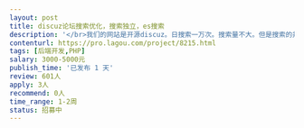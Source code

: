 ```yaml
---                
layout: post       
title: discuz论坛搜索优化，搜索独立，es搜索           
description: '</br>我们的网站是开源discuz。日搜索一万次。搜索量不大。但是搜索的并发比较高。现在想把discuz的搜索独立出去。做一个搜索的优化。利用es</br>'     
contenturl: https://pro.lagou.com/project/8215.html      
tags: [后端开发,PHP]            
salary: 3000-5000元          
publish_time: '已发布 1 天'         
review: 601人                   
apply: 3人                   
recommend: 0人                   
time_range: 1-2周              
status: 招募中                  
---                 
```

